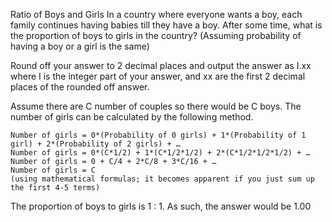 Ratio of Boys and Girls
In a country where everyone wants a boy, each family continues having babies till they have a boy. After some time, what is the proportion of boys to girls in the country? (Assuming probability of having a boy or a girl is the same)

 Round off your answer to 2 decimal places and output the answer as I.xx where I is the integer part of your answer, and xx are the first 2 decimal places of the rounded off answer. 
 
 
 Assume there are C number of couples so there would be C boys. The number of girls can be calculated by the following method.

	Number of girls = 0*(Probability of 0 girls) + 1*(Probability of 1 girl) + 2*(Probability of 2 girls) + …
	Number of girls = 0*(C*1/2) + 1*(C*1/2*1/2) + 2*(C*1/2*1/2*1/2) + …
	Number of girls = 0 + C/4 + 2*C/8 + 3*C/16 + …
	Number of girls = C
	(using mathematical formulas; it becomes apparent if you just sum up the first 4-5 terms)
The proportion of boys to girls is 1 : 1.
As such, the answer would be 1.00
